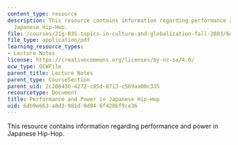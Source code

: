 ```yaml
---
content_type: resource
description: This resource contains information regarding performance and power in
  Japanese Hip-Hop.
file: /courses/21g-035-topics-in-culture-and-globalization-fall-2003/6db9e663a8d3981d9d046f428bf9ce36_MIT21G_035F03_l05.pdf
file_type: application/pdf
learning_resource_types:
- Lecture Notes
license: https://creativecommons.org/licenses/by-nc-sa/4.0/
ocw_type: OCWFile
parent_title: Lecture Notes
parent_type: CourseSection
parent_uid: 2c206436-4272-c85d-8713-c569aa00c335
resourcetype: Document
title: Performance and Power in Japanese Hip-Hop
uid: 6db9e663-a8d3-981d-9d04-6f428bf9ce36
---
```

This resource contains information regarding performance and power in Japanese Hip-Hop.